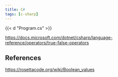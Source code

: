 ```yaml
---
title: C#
tags: [c-sharp]
---
```


{{< d "Program.cs" >}}

<https://docs.microsoft.com/dotnet/csharp/language-reference/operators/true-false-operators>

## References

<https://rosettacode.org/wiki/Boolean_values>
